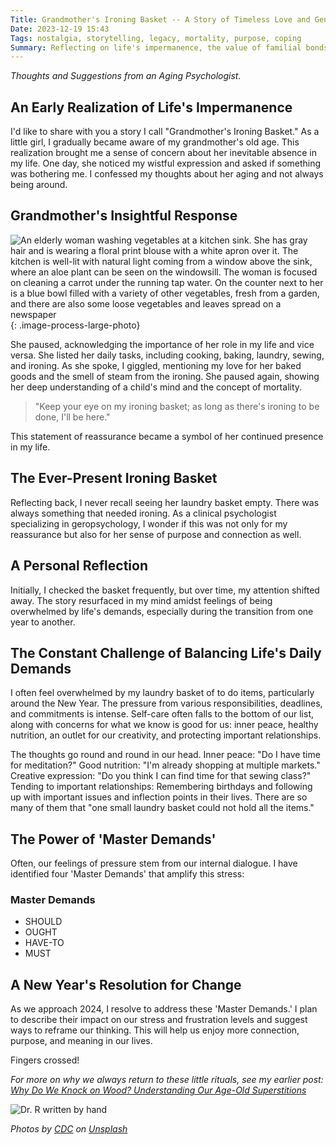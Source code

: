 ```yaml
---
Title: Grandmother's Ironing Basket -- A Story of Timeless Love and Gentle Wisdom
Date: 2023-12-19 15:43
Tags: nostalgia, storytelling, legacy, mortality, purpose, coping
Summary: Reflecting on life's impermanence, the value of familial bonds, and managing life's overwhelming demands with purpose and positivity.
---
```


_Thoughts and Suggestions from an Aging Psychologist._

## An Early Realization of Life's Impermanence

I'd like to share with you a story I call "Grandmother's Ironing Basket." As a little girl, I gradually became aware of my grandmother's old age. This realization brought me a sense of concern about her inevitable absence in my life. One day, she noticed my wistful expression and asked if something was bothering me. I confessed my thoughts about her aging and not always being around.

## Grandmother's Insightful Response

![An elderly woman washing vegetables at a kitchen sink. She has gray hair and is wearing a floral print blouse with a white apron over it. The kitchen is well-lit with natural light coming from a window above the sink, where an aloe plant can be seen on the windowsill. The woman is focused on cleaning a carrot under the running tap water. On the counter next to her is a blue bowl filled with a variety of other vegetables, fresh from a garden, and there are also some loose vegetables and leaves spread on a newspaper]({static}/images/cdc-F98Mv9O6LfI-unsplash.jpg){: .image-process-large-photo}

She paused, acknowledging the importance of her role in my life and vice versa. She listed her daily tasks, including cooking, baking, laundry, sewing, and ironing. As she spoke, I giggled, mentioning my love for her baked goods and the smell of steam from the ironing. She paused again, showing her deep understanding of a child's mind and the concept of mortality.

> "Keep your eye on my ironing basket; as long as there's ironing to be done, I'll be here."

This statement of reassurance became a symbol of her continued presence in my life.

## The Ever-Present Ironing Basket

Reflecting back, I never recall seeing her laundry basket empty. There was always something that needed ironing. As a clinical psychologist specializing in geropsychology, I wonder if this was not only for my reassurance but also for her sense of purpose and connection as well.

## A Personal Reflection

Initially, I checked the basket frequently, but over time, my attention shifted away. The story resurfaced in my mind amidst feelings of being overwhelmed by life's demands, especially during the transition from one year to another.

## The Constant Challenge of Balancing Life's Daily Demands

I often feel overwhelmed by my laundry basket of to do items, particularly around the New Year. The pressure from various responsibilities, deadlines, and commitments is intense. Self-care often falls to the bottom of our list, along with concerns for what we know is good for us: inner peace, healthy nutrition, an outlet for our creativity, and protecting important relationships.

The thoughts go round and round in our head. Inner peace: "Do I have time for meditation?" Good nutrition: "I'm already shopping at multiple markets." Creative expression: "Do you think I can find time for that sewing class?" Tending to important relationships: Remembering birthdays and  following up with important issues and inflection points in their lives. There are so many of them that "one small laundry basket could not hold all the items."

## The Power of 'Master Demands'

Often, our feelings of pressure stem from our internal dialogue. I have identified four 'Master Demands' that amplify this stress:

### Master Demands

- SHOULD
- OUGHT
- HAVE-TO
- MUST

## A New Year's Resolution for Change

As we approach 2024, I resolve to address these 'Master Demands.' I plan to describe their impact on our stress and frustration levels and suggest ways to reframe our thinking. This will help us enjoy more connection, purpose, and meaning in our lives.

Fingers crossed!

_For more on why we always return to these little rituals, see my earlier post: [Why Do We Knock on Wood? Understanding Our Age-Old Superstitions]({filename}very_superstitious.md)_

![Dr. R written by hand]({static}/images/dr_r_sm.png)

_Photos by [CDC](https://unsplash.com/@cdc) on [Unsplash](https://unsplash.com/photos/woman-in-yellow-and-white-floral-button-up-shirt-holding-yellow-banana-E9BR0lNMiQE)_
